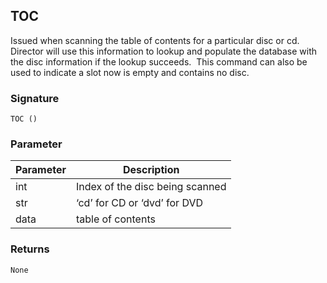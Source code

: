## TOC

Issued when scanning the table of contents for a particular disc or cd.  Director will use this information to lookup and populate the database with the disc information if the lookup succeeds.  This command can also be used to indicate a slot now is empty and contains no disc.

### Signature

`TOC ()`


### Parameter

| Parameter | Description |
| --- | --- |
| int | Index of the disc being scanned |
| str | ‘cd’ for CD or ‘dvd’ for DVD |
| data | table of contents |


### Returns

`None`